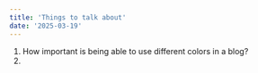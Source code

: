 ```yaml
---
title: 'Things to talk about'
date: '2025-03-19'
---
```


1. How important is being able to use different colors in a blog?
2. 
